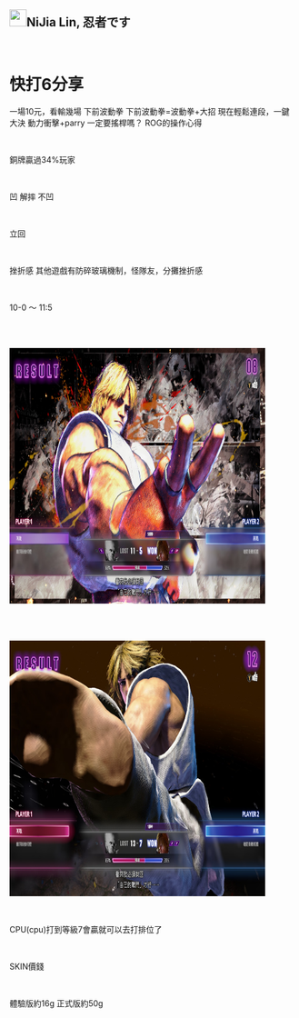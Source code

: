 <h2><a id="user-content-nijia-lin-忍者です" class="anchor" aria-hidden="true" href="#nijia-lin-忍者です"><span aria-hidden="true" class="octicon octicon-link"></span></a>
<a target="_blank" rel="noopener noreferrer nofollow" href="https://camo.githubusercontent.com/dcf23c4521fb1c3e0618b99e22b3728c8f5894d6122c50c7b3ddc12f98e14604/68747470733a2f2f7370726f66696c652e6c696e652d7363646e2e6e65742f30684b76546f684e704946466c3546675a48775a64714a676c47467a4e615a30314c584852616278684654446c4e493174614269565a61423543536a74484a31594a41434a534e307846486a703142574d5f5a30446f6258346d536d35414946454d584868627551"><img src="https://camo.githubusercontent.com/dcf23c4521fb1c3e0618b99e22b3728c8f5894d6122c50c7b3ddc12f98e14604/68747470733a2f2f7370726f66696c652e6c696e652d7363646e2e6e65742f30684b76546f684e704946466c3546675a48775a64714a676c47467a4e615a30314c584852616278684654446c4e493174614269565a61423543536a74484a31594a41434a534e307846486a703142574d5f5a30446f6258346d536d35414946454d584868627551" width="30" height="30" data-canonical-src="https://sprofile.line-scdn.net/0hKvTohNpIFFl5FgZHwZdqJglGFzNaZ01LXHRabxhFTDlNI1taBiVZaB5CSjtHJ1YJACJSN0xFHjp1BWM_Z0DobX4mSm5AIFEMXHhbuQ" style="max-width: 100%;"></a>NiJia Lin, 忍者です</h2><br><h1><a id="user-content-快打6分享" class="anchor" aria-hidden="true" href="#快打6分享"><span aria-hidden="true" class="octicon octicon-link"></span></a>
<a id="user-content-快打6分享" href="#%E5%BF%AB%E6%89%936%E5%88%86%E4%BA%AB"><span></span></a>快打6分享</h1>
<p>一場10元，看輸幾場
下前波動拳 下前波動拳=波動拳+大招
現在輕鬆連段，一鍵大決
動力衝擊+parry
一定要搖桿嗎？
ROG的操作心得</p>
<br /><p>銅牌贏過34%玩家</p>
<br /><p>凹 解摔 不凹</p>
<br /><p>立回</p>
<br /><p>挫折感 其他遊戲有防碎玻璃機制，怪隊友，分攤挫折感</p>
<br /><p>10-0 ～ 11:5</p>
<br /><p><br><a target="_blank" rel="noopener noreferrer" href="https://github.com/louis70109/ideas-tree/blob/master/images/466911630275117300.png"><img src="https://github.com/louis70109/ideas-tree/raw/master/images/466911630275117300.png" width="450" height="450" style="max-width: 100%;"></a></p>
<br /><p><br><a target="_blank" rel="noopener noreferrer" href="https://github.com/louis70109/ideas-tree/blob/master/images/466911640273551763.png"><img src="https://github.com/louis70109/ideas-tree/raw/master/images/466911640273551763.png" width="450" height="450" style="max-width: 100%;"></a></p>
<br /><p>CPU(cpu)打到等級7會贏就可以去打排位了</p>
<br /><p>SKIN價錢</p>
<br /><p>體驗版約16g 正式版約50g</p>
